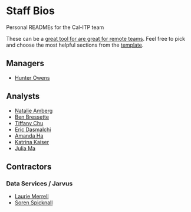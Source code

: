 # Staff Bios
Personal READMEs for the Cal-ITP team

These can be a [great tool for  are great for remote teams](https://18f.gsa.gov/2020/03/05/readmes-for-you-and-me/). Feel free to pick and choose the most helpful sections from the [template](./template.md).

## Managers
* [Hunter Owens](./caltrans/benefits-delivery-decision-transformation/hunter_owens.md)

## Analysts
* [Natalie Amberg](./caltrans/benefits-delivery-decision-transformation/natalie_amberg.md)
* [Ben Bressette](./caltrans/benefits-delivery-decision-transformation/ben_bressette.md)
* [Tiffany Chu](./caltrans/benefits-delivery-decision-transformation/tiffany_chu.md)
* [Eric Dasmalchi](./caltrans/benefits-delivery-decision-transformation/eric_dasmalchi.md)
* [Amanda Ha](./caltrans/benefits-delivery-decision-transformation/amanda_ha.md)
* [Katrina Kaiser](./caltrans/benefits-delivery-decision-transformation/katrina_kaiser.md)
* [Julia Ma](./caltrans/benefits-delivery-decision-transformation/julia_ma.md)

## Contractors

### Data Services / Jarvus
* [Laurie Merrell](./contractors/jarvus/laurie_merrell.md)
* [Soren Spicknall](./contractors/varcus/soren_spicknall.md)
